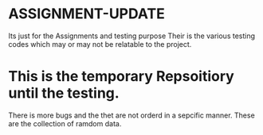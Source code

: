 # ASSIGNMENT-UPDATE
Its just for the Assignments and testing purpose
Their is the various testing codes which may or may not be relatable to the project.
# This is the temporary Repsoitiory until the testing.
There is more bugs and the thet are not orderd in a sepcific manner.
These are the collection of ramdom data.
